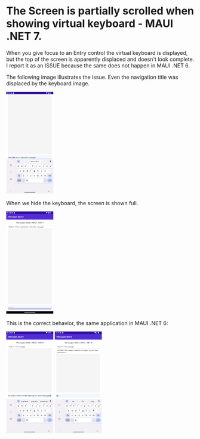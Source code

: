 # The Screen is partially scrolled when showing virtual keyboard - MAUI .NET 7.

When you give focus to an Entry control the virtual keyboard is displayed, but the top of the screen is apparently displaced and doesn't look complete. I report it as an ISSUE because the same does not happen in MAUI .NET 6.

The following image illustrates the issue. Even the navigation title was displaced by the keyboard image.

<img src="https://github.com/harveytriana/MauiKeyboardIssues/blob/master/Screens/net7-1.png" width="25%" height="25%">

When we hide the keyboard, the screen is shown full.

<img src="https://github.com/harveytriana/MauiKeyboardIssues/blob/master/Screens/net7-2.png" width="25%" height="25%">

This is the correct behavior, the same application in MAUI .NET 6:

<img src="https://github.com/harveytriana/MauiKeyboardIssues/blob/master/Screens/net6-1.png" width="25%" height="25%">

<img src="https://github.com/harveytriana/MauiKeyboardIssues/blob/master/Screens/net6-2.png" width="25%" height="25%">





